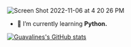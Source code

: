 ![Screen Shot 2022-11-06 at 4 20 26 PM](https://user-images.githubusercontent.com/100665876/200743209-b3b6fb34-7c23-4664-ac90-cb2c11841780.jpeg)
- 🌱 I’m currently learning **Python.**

[![Guavalines's GitHub stats](https://github-readme-stats.chartreuse-dark.app/api?username=guavalines)](https://github.com/guavalines/github-readme-stats)
